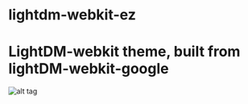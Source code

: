 # lightdm-webkit-ez
LightDM-webkit theme, built from lightDM-webkit-google
=========================

![alt tag](http://i.imgur.com/gR8qRLU.png)
